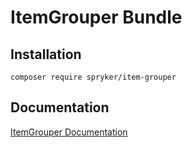 # ItemGrouper Bundle

## Installation

```
composer require spryker/item-grouper
```

## Documentation

[ItemGrouper Documentation](https://spryker.github.io/item-grouper/index.html)




